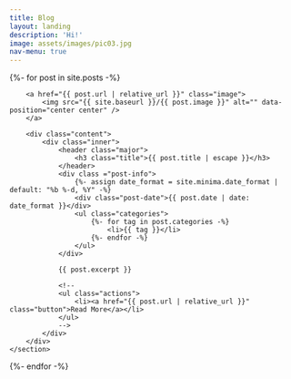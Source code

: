 ```yaml
---
title: Blog
layout: landing
description: 'Hi!'
image: assets/images/pic03.jpg
nav-menu: true
---
```


<!-- Main -->
<div id="main">

<!-- One -->
<!--
<section id="one">
	<div class="inner">
		<header class="major">
			<h2>Welcome to My Blog</h2>
		</header>
		<p></p>
	</div>
</section>
-->

<!-- Two -->
<section id="two" class="spotlights">
{%- for post in site.posts -%}
	<section>
		
		<a href="{{ post.url | relative_url }}" class="image">
			<img src="{{ site.baseurl }}/{{ post.image }}" alt="" data-position="center center" />
		</a>
		
		<div class="content">
			<div class="inner">
				<header class="major">
					<h3 class="title">{{ post.title | escape }}</h3>
				</header>
				<div class ="post-info">
					{%- assign date_format = site.minima.date_format | default: "%b %-d, %Y" -%}
					<div class="post-date">{{ post.date | date: date_format }}</div>
					<ul class="categories">
						{%- for tag in post.categories -%}
							<li>{{ tag }}</li>
						{%- endfor -%}
					</ul>
				</div>

				{{ post.excerpt }}
				
				<!--
				<ul class="actions">
					<li><a href="{{ post.url | relative_url }}" class="button">Read More</a></li>
				</ul>
				-->
			</div>
		</div>
	</section>
{%- endfor -%}

</section>

<!-- Description - Below posts -->
<!--
<section id="three">
	<div class="inner">
		<header class="major">
			<h2>Massa libero</h2>
		</header>
		<p>Nullam et orci eu lorem consequat tincidunt vivamus et sagittis libero. Mauris aliquet magna magna sed nunc rhoncus pharetra. Pellentesque condimentum sem. In efficitur ligula tate urna. Maecenas laoreet massa vel lacinia pellentesque lorem ipsum dolor. Nullam et orci eu lorem consequat tincidunt. Vivamus et sagittis libero. Mauris aliquet magna magna sed nunc rhoncus amet pharetra et feugiat tempus.</p>
		<ul class="actions">
			<li><a href="generic.html" class="button next">Get Started</a></li>
		</ul>
	</div>
</section> 
-->

</div>
